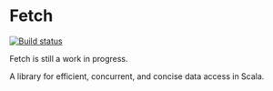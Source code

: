 # Fetch

[![Build status](https://img.shields.io/travis/47deg/fetch.svg)](https://travis-ci.org/47deg/fetch)

Fetch is still a work in progress.

A library for efficient, concurrent, and concise data access in Scala.

